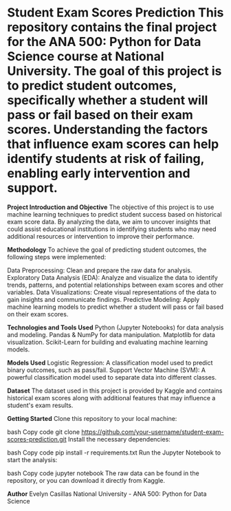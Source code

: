 # Student Exam Scores Prediction  This repository contains the final project for the ANA 500: Python for Data Science course at National University. The goal of this project is to predict student outcomes, specifically whether a student will pass or fail based on their exam scores. Understanding the factors that influence exam scores can help identify students at risk of failing, enabling early intervention and support.

**Project Introduction and Objective**
The objective of this project is to use machine learning techniques to predict student success based on historical exam score data. By analyzing the data, we aim to uncover insights that could assist educational institutions in identifying students who may need additional resources or intervention to improve their performance.

**Methodology**
To achieve the goal of predicting student outcomes, the following steps were implemented:

Data Preprocessing: Clean and prepare the raw data for analysis.
Exploratory Data Analysis (EDA): Analyze and visualize the data to identify trends, patterns, and potential relationships between exam scores and other variables.
Data Visualizations: Create visual representations of the data to gain insights and communicate findings.
Predictive Modeling: Apply machine learning models to predict whether a student will pass or fail based on their exam scores.

**Technologies and Tools Used**
Python (Jupyter Notebooks) for data analysis and modeling.
Pandas & NumPy for data manipulation.
Matplotlib for data visualization.
Scikit-Learn for building and evaluating machine learning models.

**Models Used**
Logistic Regression: A classification model used to predict binary outcomes, such as pass/fail.
Support Vector Machine (SVM): A powerful classification model used to separate data into different classes.

**Dataset**
The dataset used in this project is provided by Kaggle and contains historical exam scores along with additional features that may influence a student's exam results.

**Getting Started**
Clone this repository to your local machine:

bash
Copy code
git clone https://github.com/your-username/student-exam-scores-prediction.git
Install the necessary dependencies:

bash
Copy code
pip install -r requirements.txt
Run the Jupyter Notebook to start the analysis:

bash
Copy code
jupyter notebook
The raw data can be found in the repository, or you can download it directly from Kaggle.

**Author**
Evelyn Casillas
National University - ANA 500: Python for Data Science
